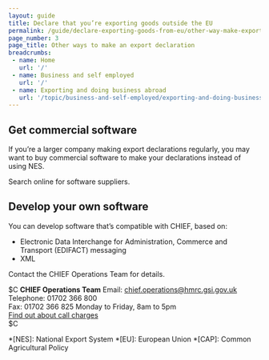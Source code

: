 ```yaml
---
layout: guide
title: Declare that you’re exporting goods outside the EU
permalink: /guide/declare-exporting-goods-from-eu/other-way-make-export-declaration.html
page_number: 3
page_title: Other ways to make an export declaration
breadcrumbs:
 - name: Home
   url: '/'
 - name: Business and self employed
   url: '/'
 - name: Exporting and doing business abroad
   url: '/topic/business-and-self-employed/exporting-and-doing-business-abroad.html'   
---
```


## Get commercial software

If you’re a larger company making export declarations regularly, you may want to buy commercial software to make your declarations instead of using NES.

Search online for software suppliers.

## Develop your own software

You can develop software that’s compatible with CHIEF, based on:

- Electronic Data Interchange for Administration, Commerce and Transport (EDIFACT) messaging
- XML

Contact the CHIEF Operations Team for details.

$C 
**CHIEF Operations Team**
Email: <chief.operations@hmrc.gsi.gov.uk>   
Telephone: 01702 366 800   
Fax: 01702 366 825
Monday to Friday, 8am to 5pm  
[Find out about call charges](/call-charges)  
$C  

*[NES]: National Export System
*[EU]: European Union
*[CAP]: Common Agricultural Policy
